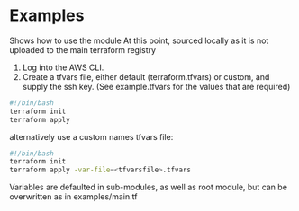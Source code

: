 # Examples

Shows how to use the module
At this point, sourced locally as it is not uploaded to the main terraform registry

1. Log into the AWS CLI.
2. Create a tfvars file, either default (terraform.tfvars) or custom, and supply the ssh key. (See example.tfvars for the values that are required)

```bash windows
#!/bin/bash
terraform init
terraform apply
```

alternatively use a custom names tfvars file:

```bash windows
#!/bin/bash
terraform init
terraform apply -var-file=<tfvarsfile>.tfvars
```

Variables are defaulted in sub-modules, as well as root module, but can be overwritten as in examples/main.tf